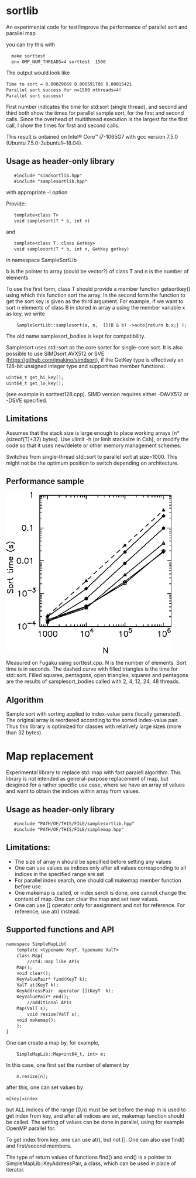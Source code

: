 # sortlib

An experimental code for test/improve the performance of parallel
sort and parallel map

you can try this with

```
  make sorttest
  env OMP_NUM_THREADS=4 sorttest  1500
```
The output would look like
```
Time to sort = 0.00029669 0.000591706 0.00015421
Parallel sort success for n=1500 nthreads=4!
Parallel sort success!
```
First number indicates the time for std:sort (single thread),
and second and third both show the times for parallel sample sort,
for the first and second calls. Since the overhead of multithread
execution is the largest for the first call, I show the times for
first and second calls.

This result is ontained  on Intel® Core™ i7-1065G7 with gcc version
7.5.0 (Ubuntu 7.5.0-3ubuntu1~18.04).  



## Usage as header-only library

```
   #include "simdsortlib.hpp"
   #include "samplesortlib.hpp"
```

with appropriate -I option

Provide:
```
   template<class T>
   void samplesort(T * b, int n)
```
and
```
   template<class T, class GetKey>
   void samplesort(T * b, int n, GetKey getkey)
```
   in namespace SampleSortLib

b is the pointer to array (could be vector?) of class T and
n is the number of elements

To use the first form, class T should provide a member function getsortkey()
using which this function sort the array. In the second form the
function to get the sort key is given as the third argument. For
example, if we want to sort n elements of class B in stored in array a
using the member variable x as key, we write
```
    SampleSortLib::samplesort(a, n,  [](B & b) ->auto{return b.x;} );
```

The old name samplesort_bodies is kept for compatibility.

Samplesort uses std::sort as the core sorter for single-core sort. It
is also possible to use SIMDsort  AVX512 or SVE
(https://github.com/jmakino/simdsort), if the GetKey type is
effectively an 128-bit unsigned integer type and support two member
functions:
```
uint64_t get_hi_key();
uint64_t get_lo_key();
```
(see example in sorttest128.cpp). SIMD version requires either
-DAVX512 or -DSVE specified. 


## Limitations


Assumes that the stack size is large enough to place working arrays
(n*(sizeof(T)+32) bytes). Use ulimit -h (or limit stacksize in Csh),
or modify the code so that it uses new/delete or other memory
management schemes.

Switches from single-thread std::sort to parallel sort at
size=1000. This might not be the optimum position to switch depending
on architecture.

## Performance sample

![Performance on Fugaku. N is the number of elements, Sort time is in second](fugaku.jpg)

Measured on Fugaku using sorttest.cpp. N is the number of
elements. Sort time is in seconds. The dashed curve with filled
triangles is the time for std::sort. Filled squares, pentagons,
open triangles, squares and pentagons are the results of
samplesort_bodies called with 2, 4,  12,
24, 48 threads.

## Algorithm

Sample sort with sorting applied to index-value pairs (locally
generated). The original array is reordered according to the sorted
index-value pair. Thus this library is optimized for classes with
relatively large sizes (more than 32 bytes).

# Map replacement

Experimental library to replace std::map with fast paralell algorithm.
This library is not intended as general-purpose replacement of map,
but desgined for a rather specific use case, where we have an array
of values and want to obtain the indices within array from values.


## Usage as header-only library

```
   #include "PATH/OF/THIS/FILE/samplesortlib.hpp"
   #include "PATH/OF/THIS/FILE/simplemap.hpp"
```

## Limitations:

* The size of array n should be specified before setting any values
* One can use values as indices only after all values corresponding to
  all indices in the specified range are set
* For parallel index search, one should call makemap member function before
  use.
* One makemap is called, or index serch is done, one cannot change the
  content of map. One can clear the map and set new values.
* One can use [] operator only for assignment and not for
  reference. For reference, use at() instead.
  
## Supported functions and API

```
namespace SimpleMapLib{
    template <typename KeyT, typename ValT>
    class Map{
        //std::map like APIs
	Map();
	void clear();
	KeyValuePair* find(KeyT k);
	ValT at(KeyT k);
	KeyAddressPair  operator [](KeyT  k);
	KeyValuePair* end();
        //additional APIs
	Map(ValT s);
        void resize(ValT s);
	void makemap();
    };
}
```
One can create a map by, for example,
```
    SimpleMapLib::Map<int64_t, int> m;
```
In this case, one first set the number of element by
```
    m.resize(n);
```
after this, one can set values by
```
m[key]=index
```
but ALL indices of the range [0,n) must be set before the map m is
used to get index from key, and after all indices are set, makemap
function should be called. The setting of values can be done in
parallel, using for example OpenMP parallel for.

To get index from key. one can use at(), but not []. One can also use
find() and first/second members.

The type of return values of functions find() and end() is a pointer
to SimpleMapLib::KeyAddressPair, a class, which can be used in place
of iterator.


    


